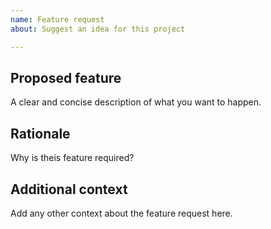 ```yaml
---
name: Feature request
about: Suggest an idea for this project

---
```


## Proposed feature

A clear and concise description of what you want to happen.

## Rationale

Why is theis feature required?

## Additional context

Add any other context about the feature request here.
